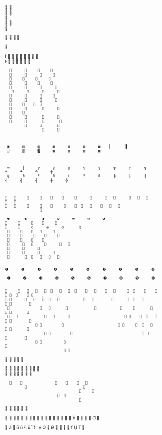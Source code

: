 

            
          
        
             
      

            

         
        
                               
                                       

                      
                        
                      
                       
                           
	                        
                                  
                          
                  
                          
           
                           
                          
                           
                            
   


     ▣      ▤      ▥      ▦      ▧      ▨      ▩    ▏      ▐      
     ░      ▒      ▓      ▦      ▧      ▨      ▩   



     ═      ║      ╒      ╓      ╔      ╕      ╖      ╤      ╥      ╦      ╧      ╨      ╩      ╪
     ╗      ╘      ╙      ╚      ╛      ╜      ╝      ╞      ╟      ╠      ╡      ╢      ╣      ╫      ╬ 

 

                                                           
        
                                                
                      

     ●       ◐       ◑      ◒      ◓      ◔      ◕   
                         
              ◴      ◵      ◶       ◷  
                        
                          
                  
                             
                          
                        
                          


    ❶      ❷      ❸      ❹      ❺      ❻      ❼      ❽      ❾      ❿   

     ➊      ➋      ➌      ➍      ➎      ➏      ➐      ➑      ➒      ➓  


                                                                         
                                  	  		 	                           
	  			                                                                  
	 	 	                                            ⛁ ⛀                            
                                                     ⛃ ⛂                            
				                                                                                 
                                                                                            
                                  



  
              ⏻      ⏼    


    
                                    
                                       
                                      
                                       
		                                 			 	           
                                            
                                
                                       


                   


                                              


                                       

